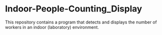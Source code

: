 # Indoor-People-Counting_Display
This repository contains a program that detects and displays the number of workers in an indoor (laboratory) environment.
